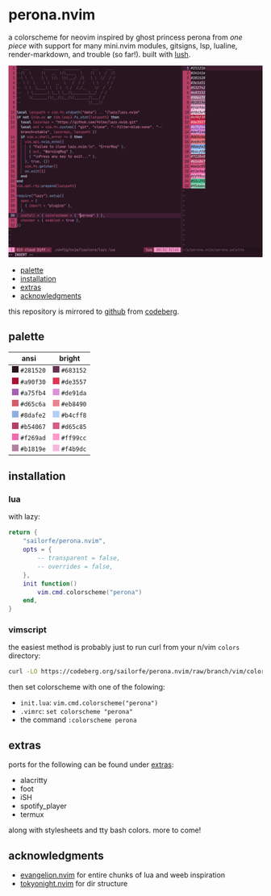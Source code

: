 # perona.nvim

a colorscheme for neovim inspired by ghost princess perona from *one piece* with support for many mini.nvim modules, gitsigns, lsp, lualine, render-markdown, and trouble (so far!). built with [lush](https://github.com/rktjmp/lush.nvim/).

<div align="center">
<img src="assets/nvim-perona.png" alt="perona">
</div>

- <a href="#palette">palette</a>
- <a href="#installation">installation</a>
- <a href="#extras">extras</a>
- <a href="#acknowledgments">acknowledgments</a>

this repository is mirrored to [github](https://github.com/sailorfe/perona.nvim) from [codeberg](https://codeberg.org/sailorfe/perona.nvim).

<a name="palette"></a>
## palette

| ansi                                  | bright                                |
| ------------------------------------- | ------------------------------------- |
| ![281520](assets/00.png) `#281520`    | ![683152](assets/08.png) `#683152`    |
| ![a90f30](assets/01.png) `#a90f30`    | ![de3557](assets/09.png) `#de3557`    |
| ![a75fb4](assets/02.png) `#a75fb4`    | ![de91da](assets/10.png) `#de91da`    |
| ![d65c6a](assets/03.png) `#d65c6a`    | ![eb8490](assets/11.png) `#eb8490`    |
| ![8dafe2](assets/04.png) `#8dafe2`    | ![b4cff8](assets/12.png) `#b4cff8`    |
| ![b54067](assets/05.png) `#b54067`    | ![d65c85](assets/13.png) `#d65c85`    |
| ![f269ad](assets/06.png) `#f269ad`    | ![ff99cc](assets/14.png) `#ff99cc`    |
| ![b1819e](assets/07.png) `#b1819e`    | ![f4b9dc](assets/15.png) `#f4b9dc`    |

<a name="installation"></a>
## installation

### lua

with lazy:

```lua
return {
    "sailorfe/perona.nvim",
    opts = {
        -- transparent = false,
        -- overrides = false,
    },
    init function()
        vim.cmd.colorscheme("perona")
    end,
}
```

### vimscript

the easiest method is probably just to run curl from your n/vim `colors` directory:

```sh
curl -LO https://codeberg.org/sailorfe/perona.nvim/raw/branch/vim/colors/perona.vim
```

then set colorscheme with one of the folowing:

- `init.lua`: `vim.cmd.colorscheme("perona")`
- `.vimrc`: `set colorscheme "perona"`
- the command  `:colorscheme perona`

<a name="extras"></a>
## extras

ports for the following can be found under [extras](https://codeberg.org/sailorfe/perona.nvim/src/branch/main/extras):

- alacritty
- foot
- iSH
- spotify_player
- termux

along with stylesheets and tty bash colors. more to come!

<a name="acknowledgments"></a>
## acknowledgments

- [evangelion.nvim](https://github.com/xero/evangelion.nvim) for entire chunks of lua and weeb inspiration
- [tokyonight.nvim](https://github.com/folke/tokyonight.nvim) for dir structure

